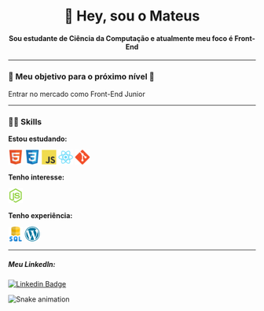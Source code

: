 <h1 align="center">👋 Hey, sou o Mateus</h1>

<h4 align="center">Sou estudante de Ciência da Computação e atualmente meu foco é Front-End</h4>

---

### 🎯 Meu objetivo para o próximo nível 🎯

Entrar no mercado como Front-End Junior

---

### 👨‍💻 Skills
**Estou estudando:**

<img src="./icons/html5.svg" alt="HTML" heigth="30" width="30" title="HTML"></img>
<img src="./icons/css3.svg" alt="CSS" height="30" width="30" title="CSS"></img>
<img src="./icons/javascript.svg" alt="Javascript" height="30" width="30" title="Javascript"></img>
<img src="./icons/reactjs.svg" alt="ReactJS" heigth="30" width="30" title="ReactJS"></img>
<img src="./icons/git.svg" alt="Git" height="30" width="30" title="Git"></img>


**Tenho interesse:**

<img src="./icons/nodejs.svg" alt="NodeJS" heigth="30" width="30" title="NodeJS"></img>

**Tenho experiência:**

<img src="./icons/sql.svg" heigth="30" width="30" title="SQL Server"></img>
<img src="./icons/wordpress.svg" heigth="30" width="30" title="Wordpress"></img>

---

##### Meu LinkedIn:

[![Linkedin Badge](https://img.shields.io/badge/-Mateus%20Luiz-6633cc?style=flat-square&logo=Linkedin&logoColor=white&link=https://www.linkedin.com/in/mateus-luiz/)](https://www.linkedin.com/in/mateus-luiz/) 


![Snake animation](https://github.com/mateusluiz/mateusluiz/blob/master/.github/workflows/snake.yml)
